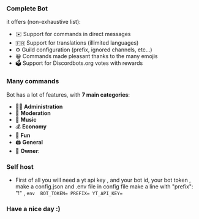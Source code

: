 ### Complete Bot

it offers (non-exhaustive list):
*   ✉️ Support for commands in direct messages
*   🇫🇷 Support for translations (illimited languages)
*   ⚙️ Guild configuration (prefix, ignored channels, etc...)
*   😀 Commands made pleasant thanks to the many emojis
*   🗳️ Support for Discordbots.org votes with rewards

### Many commands

Bot has a lot of features, with **7 main categories**:

*   👩‍💼 **Administration** 
*   🚓 **Moderation**
*   🎵 **Music**
*   💰 **Economy**
*   👻 **Fun**
*   🖨️ **General** 
*   👑 **Owner**:
### Self host
* First of all you will need a yt api key , and your bot id, your bot token , make a config.json and .env file in config file make a line with "prefix": "!" , 
`env 
BOT_TOKEN=
PREFIX=
YT_API_KEY=`
### Have a nice day :)
